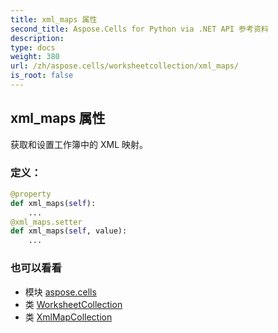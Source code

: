 ```yaml
---
title: xml_maps 属性
second_title: Aspose.Cells for Python via .NET API 参考资料
description:
type: docs
weight: 380
url: /zh/aspose.cells/worksheetcollection/xml_maps/
is_root: false
---
```

## xml_maps 属性

获取和设置工作簿中的 XML 映射。
### 定义：
```python
@property
def xml_maps(self):
    ...
@xml_maps.setter
def xml_maps(self, value):
    ...
```

### 也可以看看
* 模块 [aspose.cells](../../)
* 类 [WorksheetCollection](/cells/python-net/zh/aspose.cells/worksheetcollection)
* 类 [XmlMapCollection](/cells/python-net/zh/aspose.cells/xmlmapcollection)
